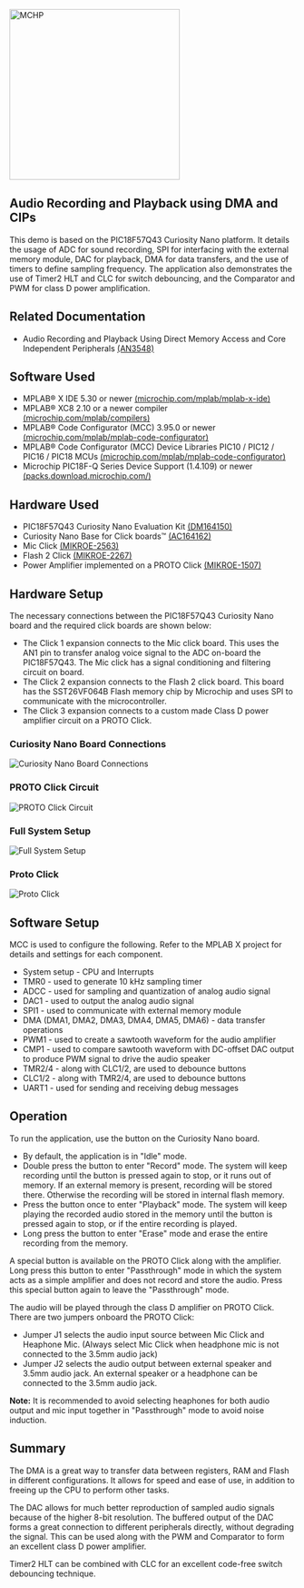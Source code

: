 <a href="https://www.microchip.com" rel="nofollow"><img src="images/microchip.png" alt="MCHP" width="300"/></a>

## Audio Recording and Playback using DMA and CIPs

This demo is based on the PIC18F57Q43 Curiosity Nano platform. It details the usage of ADC for sound recording, SPI for interfacing with the external memory module, DAC for playback, DMA for data transfers, and the use of timers to define sampling frequency. The application also demonstrates the use of Timer2 HLT and CLC for switch debouncing, and the Comparator and PWM for class D power amplification.

## Related Documentation

- Audio Recording and Playback Using Direct Memory Access and Core Independent Peripherals [(AN3548)](https://www.microchip.com/wwwappnotes/appnotes.aspx?appnote=en1003018 "(AN3548)")

## Software Used

- MPLAB® X IDE 5.30 or newer [(microchip.com/mplab/mplab-x-ide)](http://www.microchip.com/mplab/mplab-x-ide)
- MPLAB® XC8 2.10 or a newer compiler [(microchip.com/mplab/compilers)](http://www.microchip.com/mplab/compilers)
- MPLAB® Code Configurator (MCC) 3.95.0 or newer [(microchip.com/mplab/mplab-code-configurator)](https://www.microchip.com/mplab/mplab-code-configurator)
- MPLAB® Code Configurator (MCC) Device Libraries PIC10 / PIC12 / PIC16 / PIC18 MCUs [(microchip.com/mplab/mplab-code-configurator)](https://www.microchip.com/mplab/mplab-code-configurator)
- Microchip PIC18F-Q Series Device Support (1.4.109) or newer [(packs.download.microchip.com/)](https://packs.download.microchip.com/) 

## Hardware Used

- PIC18F57Q43 Curiosity Nano Evaluation Kit [(DM164150)](https://www.microchip.com/developmenttools/ProductDetails/DM164150 "(DM164150)")
- Curiosity Nano Base for Click boards™ [(AC164162)](https://www.microchip.com/developmenttools/ProductDetails/AC164162 "(AC164162)")
- Mic Click [(MIKROE-2563)](https://www.mikroe.com/mic-click "(MIKROE-2563)")
- Flash 2 Click [(MIKROE-2267)](https://www.mikroe.com/flash-2-click "(MIKROE-2267)")
- Power Amplifier implemented on a PROTO Click [(MIKROE-1507)](https://www.mikroe.com/proto-click "(MIKROE-1507)")

## Hardware Setup

The necessary connections between the PIC18F57Q43 Curiosity Nano board and the required click boards are shown below:
- The Click 1 expansion connects to the Mic click board. This uses the AN1 pin to transfer analog voice signal to the ADC on-board the PIC18F57Q43. The Mic click has a signal conditioning and filtering circuit on board.
- The Click 2 expansion connects to the Flash 2 click board. This board has the SST26VF064B Flash memory chip by Microchip and uses SPI to communicate with the microcontroller.
- The Click 3 expansion connects to a custom made Class D power amplifier circuit on a PROTO Click.

### Curiosity Nano Board Connections
![Curiosity Nano Board Connections](images/Curiosity-Nano-Board-Connections.jpg)

### PROTO Click Circuit
![PROTO Click Circuit](images/Proto-Click-Circuit-v2.png)

### Full System Setup
![Full System Setup](images/Full-System-Setup-v2.jpg)

### Proto Click
![Proto Click](images/Proto-Click.jpg)

## Software Setup

MCC is used to configure the following. Refer to the MPLAB X project for details and settings for each component.

- System setup - CPU and Interrupts
- TMR0 - used to generate 10 kHz sampling timer
- ADCC - used for sampling and quantization of analog audio signal
- DAC1 - used to output the analog audio signal
- SPI1 - used to communicate with external memory module
- DMA (DMA1, DMA2, DMA3, DMA4, DMA5, DMA6) - data transfer operations
- PWM1 - used to create a sawtooth waveform for the audio amplifier
- CMP1 - used to compare sawtooth waveform with DC-offset DAC output to produce PWM signal to drive the audio speaker
- TMR2/4 - along with CLC1/2, are used to debounce buttons
- CLC1/2 - along with TMR2/4, are used to debounce buttons
- UART1 - used for sending and receiving debug messages

## Operation

To run the application, use the button on the Curiosity Nano board.
- By default, the application is in "Idle" mode.
- Double press the button to enter "Record" mode. The system will keep recording until the button is pressed again to stop, or it runs out of memory. If an external memory is present, recording will be stored there. Otherwise the recording will be stored in internal flash memory.
- Press the button once to enter "Playback" mode. The system will keep playing the recorded audio stored in the memory until the button is pressed again to stop, or if the entire recording is played.
- Long press the button to enter "Erase" mode and erase the entire recording from the memory.

A special button is available on the PROTO Click along with the amplifier. Long press this button to enter "Passthrough" mode in which the system acts as a simple amplifier and does not record and store the audio. Press this special button again to leave the "Passthrough" mode.

The audio will be played through the class D amplifier on PROTO Click. There are two jumpers onboard the PROTO Click:
- Jumper J1 selects the audio input source between Mic Click and Heaphone Mic. (Always select Mic Click when headphone mic is not connected to the 3.5mm audio jack)
- Jumper J2 selects the audio output between external speaker and 3.5mm audio jack. An external speaker or a headphone can be connected to the 3.5mm audio jack.

**Note:** It is recommended to avoid selecting heaphones for both audio output and mic input together in "Passthrough" mode to avoid noise induction.

## Summary

The DMA is a great way to transfer data between registers, RAM and Flash in different configurations. It allows for speed and ease of use, in addition to freeing up the CPU to perform other tasks.

The DAC allows for much better reproduction of sampled audio signals because of the higher 8-bit resolution. The buffered output of the DAC forms a great connection to different peripherals directly, without degrading the signal. This can be used along with the PWM and Comparator to form an excellent class D power amplifier.

Timer2 HLT can be combined with CLC for an excellent code-free switch debouncing technique.
